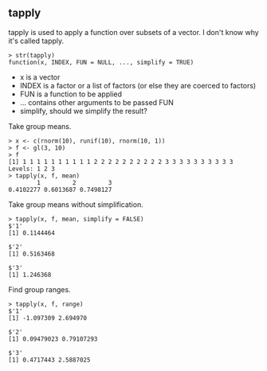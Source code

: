 ## tapply
tapply is used to apply a function over subsets of a vector. I don't know why it's called tapply.

```
> str(tapply)
function(x, INDEX, FUN = NULL, ..., simplify = TRUE)
```
* x is a vector
* INDEX is a factor or a list of factors (or else they are coerced to factors)
* FUN is a function to be applied
* ... contains other arguments to be passed FUN
* simplify, should we simplify the result?

Take group means.
```
> x <- c(rnorm(10), runif(10), rnorm(10, 1))
> f <- gl(3, 10)
> f
[1] 1 1 1 1 1 1 1 1 1 1 2 2 2 2 2 2 2 2 2 2 3 3 3 3 3 3 3 3 3 3
Levels: 1 2 3
> tapply(x, f, mean)
        1         2         3 
0.4102277 0.6013687 0.7498127
```

Take group means without simplification.

```
> tapply(x, f, mean, simplify = FALSE)
$'1'
[1] 0.1144464

$'2'
[1] 0.5163468

$'3'
[1] 1.246368
```

Find group ranges.

```
> tapply(x, f, range)
$'1'
[1] -1.097309 2.694970

$'2'
[1] 0.09479023 0.79107293

$'3'
[1] 0.4717443 2.5887025
```

